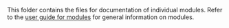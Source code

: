 This folder contains the files for documentation of individual modules. Refer to the [user guide for modules](../user-guide/modules.md) for general information on modules.